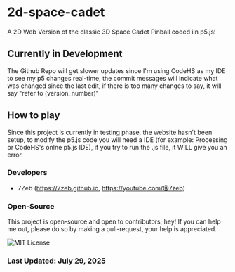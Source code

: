 # 2d-space-cadet
A 2D Web Version of the classic 3D Space Cadet Pinball coded iin p5.js!

## Currently in Development
The Github Repo will get slower updates since I'm using CodeHS as my IDE to see my p5 changes real-time, the commit messages will indicate what was changed since the last edit, if there is too many changes to say, it will say "refer to (version_number)"

## How to play
Since this project is currently in testing phase, the website hasn't been setup, to modify the p5.js code you will need a IDE (for example: Processing or CodeHS's onlne p5.js IDE), if you try to run the .js file, it WILL give you an error.

### Developers
- 7Zeb (https://7zeb.github.io, https://youtube.com/@7zeb)

### Open-Source
This project is open-source and open to contributors, hey! If you can help me out, please do so by making a pull-request, your help is appreciated.

![MIT License](https://img.shields.io/badge/License-MIT-green.svg)

### Last Updated: July 29, 2025
